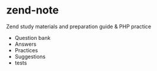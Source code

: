 # zend-note

Zend study materials and preparation guide & PHP practice

- Question bank
- Answers
- Practices
- Suggestions
- tests
